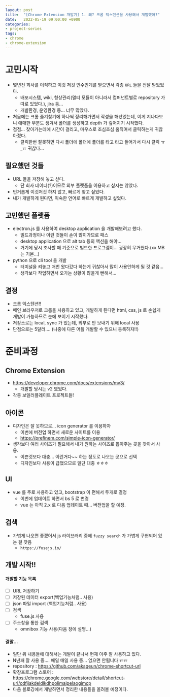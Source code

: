 ```yaml
---
layout: post
title:  "[Chrome Extension 개발기] 1. 왜? 크롬 익스텐션을 사용해서 개발했어?"
date:   2022-05-19 09:00:00 +0900
categories:
- project-series
tags:
- chrome
- chrome-extension
---
```


# 고민시작
- 몇년전 회사를 이직하고 이것 저것 인수인계를 받으면서 각종 `URL` 들을 전달 받았었다.
  - 배포시스템, wiki, 형상관리(멀티 모듈이 아니라서 컴퍼넌트별로 repository 가 따로 있었다.), jira 등...
  - 개발환경, 운영환경 등... 너무 많았다.
- 처음에는 크롬 즐겨찾기에 하나씩 정리해가면서 작성을 해놨었는데, 이게 지나다보니 애매한 부분도 생겨서 폴더를 생성하고 depth 가 깊어지기 시작했다.
- 점점... 찾아가는데에 시간이 걸리고, 마우스로 조심조심 움직여서 클릭하는게 귀찮아졌다.
  - 클릭한번 잘못하면 다시 폴더에 폴더에 폴더를 타고 타고 들어가서 다시 클릭 ㅠ_ㅠ 귀찮다...
  
## 필요했던 것들
- URL 들을 저장해 놓고 싶다.
  - 단 회사 데이터(?)이므로 외부 플랫폼을 이용하고 싶지는 않았다.
- 번거롭게 이것저것 하지 않고, 빠르게 찾고 싶었다.
- 내가 개발하게 된다면, 익숙한 언어로 빠르게 개발하고 싶었다.

## 고민했던 플랫폼
- electron.js 를 사용하여 desktop application 을 개발해보려고 했다.
  - 빌드과정이나 이런 것들이 손이 많이가므로 패스
  - desktop application 으로 alt tab 등의 액션을 해야...
  - 거기에 당시 조사할 때 기준으로 빌드한 프로그램이... 굉장히 무거웠다.(xx MB 는 기본...)
- python 으로 cli tool 을 개발
  - 터미널을 켜놓고 매번 왔다갔다 하는게 귀찮아서 많이 사용안하게 될 것 같음...
  - 생각보다 작업하면서 오가는 상황이 많을게 뻔해서...

## 결정
- 크롬 익스텐션!!
- 메인 브라우저로 크롬을 사용하고 있고, 개발하게 된다면 html, css, js 로 손쉽게 개발이 가능하므로 눈에 보이기 시작했다.
- 저장소로는 local, sync 가 있는데, 외부로 안 보내기 위해 local 사용
- 단점으로는 5달러.... (나중에 다른 어플 개발할 수 있으니 등록하자!!)

# 준비과정
## Chrome Extension
- https://developer.chrome.com/docs/extensions/mv3/
  - 개발할 당시는 v2 였었다.
- 각종 보일러플레이트 프로젝트들!

## 아이콘
- 디자인은 잘 못하므로... icon generator 를 이용하자
  - 이번에 버전업 하면서 새로운 사이트를 이용
  - https://prefinem.com/simple-icon-generator/
- 생각보다 여러 사이즈가 필요해서 내가 원하는 사이즈로 뽑아주는 곳을 찾아서 사용.
  - 이쁜것보다 대충... 이런거다~~ 하는 정도로 나오는 곳으로 선택
  - 디자인보다 사용이 급했으므로 일단 대충 ㅎㅎㅎ

## UI
- vue 를 주로 사용하고 있고, bootstrap 이 편해서 두개로 결정
  - 이번에 업데이트 하면서 bs 5 로 변경
  - vue 는 아직 2.x 로 다음 업데이트 때... 버전업을 할 예정.

## 검색
- 가볍게 나오면 좋겠어서 js 라이브러리 중에 `fuzzy search` 가 가볍게 구현되어 있는 걸 찾음
  - `https://fusejs.io/`

## 개발 시작!!
#### 개발할 기능 목록
- [ ] URL 저장하기
- [ ] 저장된 데이터 export(백업기능처럼.. 사용)
- [ ] json 파일 import (백업기능처럼.. 사용)
- [ ] 검색
  - fuse.js 사용
- [ ] 주소창을 통한 검색
  - omnibox 기능 사용(다음 장에 설명...)

#### 결말...
- 일단 위 내용들에 대해서는 개발이 끝나서 현재 아주 잘 사용하고 있다.
- N년째 잘 사용 중.... 매일 매일 사용 중... 없으면 안됩니다 ㅠㅠ
- repository : https://github.com/akageun/chrome-shortcut-url
- 확장프로그램 스토어 : https://chrome.google.com/webstore/detail/shortcut-url/cdfijakdeldlkdhpolimajpelaogimcp
- 다음 블로깅에서 개발하면서 정리한 내용들을 올려볼 예정이다.